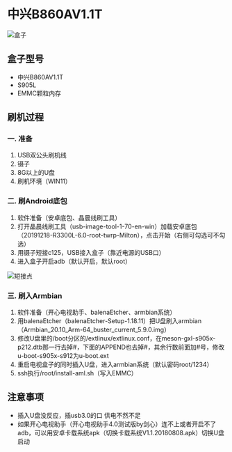 # 中兴B860AV1.1T
![盒子](/files/盒子.jpg)

## 盒子型号

- 中兴B860AV1.1T
- S905L
- EMMC颗粒内存


## 刷机过程

### 一. 准备
1. USB双公头刷机线
2. 镊子
3. 8G以上的U盘
4. 刷机环境（WIN11）

### 二. 刷Android底包
1. 软件准备（安卓底包、晶晨线刷工具）
2. 打开晶晨线刷工具（usb-image-tool-1-70-en-win）加载安卓底包（20191218-R3300L-6.0-root-twrp-Milton），点击开始（右侧可勾选可不勾选）
3. 用镊子短接c125，USB接入盒子（靠近电源的USB口）
4. 进入盒子开启adb（默认开启，默认root）

![短接点](/files/短接点.png)

### 三. 刷入Armbian
1. 软件准备（开心电视助手、balenaEtcher、armbian系统）
2. 用balenaEtcher（balenaEtcher-Setup-1.18.11）把U盘刷入armbian（Armbian_20.10_Arm-64_buster_current_5.9.0.img）
3. 修改U盘里的/boot分区的/extlinux/extlinux.conf，在meson-gxl-s905x-p212.dtb那一行去掉#，下面的APPEND也去掉#，其余行数前面加#号，修改u-boot-s905x-s912为u-boot.ext
3. 重启电视盒子的同时插入U盘，进入armbian系统（默认密码root/1234）
4. ssh执行/root/install-aml.sh（写入EMMC）

## 注意事项
* 插入U盘没反应，插usb3.0的口 供电不然不足
* 如果开心电视助手（开心电视助手4.0测试版by剑心）连不上或者开启不了adb，可以用安卓卡载系统apk（切换卡载系统V1.1.20180808.apk）切换U盘启动


